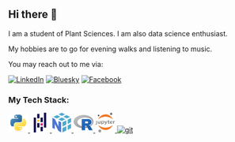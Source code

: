 
## Hi there 👋


I am a student of Plant Sciences. I am also data science enthusiast. 

My hobbies are to go for evening walks and listening to music.

You may reach out to me via:


[![LinkedIn](https://img.shields.io/badge/LinkedIn-0077B5?style=for-the-badge&logo=linkedin&logoColor=white)](https://www.linkedin.com/in/moazzam372/)
[![Bluesky](https://img.shields.io/badge/Bluesky-0077B5?style=for-the-badge&logo=Bluesky&logoColor=white)](https://bsky.app/profile/muhammadmh.bsky.social)
[![Facebook](https://img.shields.io/badge/Facebook-0077B5?style=for-the-badge&logo=Facebook&logoColor=white)](https://www.facebook.com/profile.php?id=100036990192783)

<h3 align="left">My Tech Stack:</h3>
<p align="left">
  <a href="https://www.python.org" target="_blank" rel="noreferrer"> <img src="https://raw.githubusercontent.com/devicons/devicon/master/icons/python/python-original.svg" alt="python" width="40" height="40"/> </a>
  <a href="https://pandas.pydata.org/" target="_blank" rel="noreferrer"> <img src="https://raw.githubusercontent.com/devicons/devicon/2ae2a900d2f041da66e950e4d48052658d850630/icons/pandas/pandas-original.svg" alt="pandas" width="40" height="40"/> </a>
  <a href="https://numpy.org/" target="_blank" rel="noreferrer"> <img src="https://raw.githubusercontent.com/devicons/devicon/master/icons/numpy/numpy-original.svg" alt="numpy" width="40" height="40"/> </a>
  <a href="https://www.r-project.org/" target="_blank" rel="noreferrer"> <img src="https://raw.githubusercontent.com/devicons/devicon/master/icons/r/r-original.svg" alt="r" width="40" height="40"/> </a>
  <a href="https://jupyter.org/" target="_blank" rel="noreferrer"> <img src="https://raw.githubusercontent.com/devicons/devicon/master/icons/jupyter/jupyter-original-wordmark.svg" alt="jupyter" width="40" height="40"/> </a>
  <a href="https://git-scm.com/" target="_blank" rel="noreferrer"> <img src="https://www.vectorlogo.zone/logos/git-scm/git-scm-icon.svg" alt="git" width="40" height="40"/> </a>
</p>
